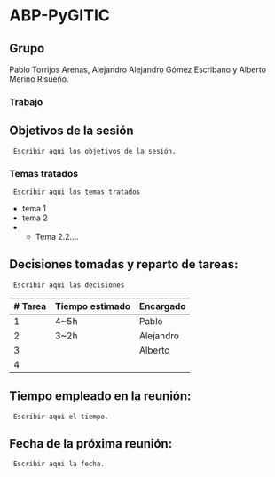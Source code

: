 # ABP-PyGITIC

## Grupo
Pablo Torrijos Arenas, Alejandro Alejandro Gómez Escribano y Alberto Merino Risueño. 
### Trabajo

## Objetivos de la sesión
``` Escribir aqui los objetivos de la sesión.```
### Temas tratados
``` Escribir aqui los temas tratados```
- tema 1
- tema 2
- - Tema 2.2....
## Decisiones tomadas y reparto de tareas:
``` Escribir aqui las decisiones```

| # Tarea           | Tiempo estimado       | Encargado             |
|--------------     |-----------            |------------           |
| 1                 | 4~5h                  | Pablo                 |
| 2                 | 3~2h                  | Alejandro             |
| 3                 |                       | Alberto               |
| 4                 |                       |                       |

## Tiempo empleado en la reunión:
``` Escribir aqui el tiempo.```

## Fecha de la próxima reunión:
``` Escribir aqui la fecha.```


